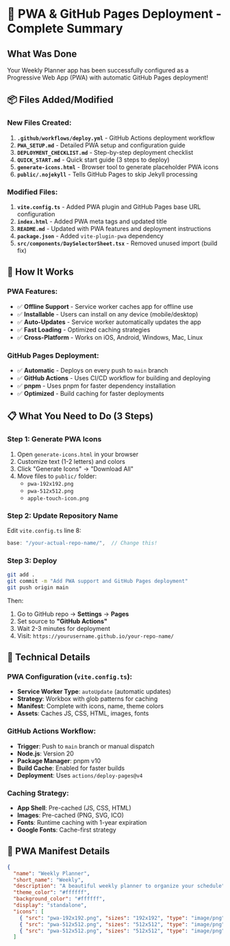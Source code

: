 # 🎉 PWA & GitHub Pages Deployment - Complete Summary

## What Was Done

Your Weekly Planner app has been successfully configured as a Progressive Web App (PWA) with automatic GitHub Pages deployment!

## 📦 Files Added/Modified

### New Files Created:
1. **`.github/workflows/deploy.yml`** - GitHub Actions deployment workflow
2. **`PWA_SETUP.md`** - Detailed PWA setup and configuration guide
3. **`DEPLOYMENT_CHECKLIST.md`** - Step-by-step deployment checklist
4. **`QUICK_START.md`** - Quick start guide (3 steps to deploy)
5. **`generate-icons.html`** - Browser tool to generate placeholder PWA icons
6. **`public/.nojekyll`** - Tells GitHub Pages to skip Jekyll processing

### Modified Files:
1. **`vite.config.ts`** - Added PWA plugin and GitHub Pages base URL configuration
2. **`index.html`** - Added PWA meta tags and updated title
3. **`README.md`** - Updated with PWA features and deployment instructions
4. **`package.json`** - Added `vite-plugin-pwa` dependency
5. **`src/components/DaySelectorSheet.tsx`** - Removed unused import (build fix)

## 🚀 How It Works

### PWA Features:
- ✅ **Offline Support** - Service worker caches app for offline use
- ✅ **Installable** - Users can install on any device (mobile/desktop)
- ✅ **Auto-Updates** - Service worker automatically updates the app
- ✅ **Fast Loading** - Optimized caching strategies
- ✅ **Cross-Platform** - Works on iOS, Android, Windows, Mac, Linux

### GitHub Pages Deployment:
- ✅ **Automatic** - Deploys on every push to `main` branch
- ✅ **GitHub Actions** - Uses CI/CD workflow for building and deploying
- ✅ **pnpm** - Uses pnpm for faster dependency installation
- ✅ **Optimized** - Build caching for faster deployments

## 📋 What You Need to Do (3 Steps)

### Step 1: Generate PWA Icons
1. Open `generate-icons.html` in your browser
2. Customize text (1-2 letters) and colors
3. Click "Generate Icons" → "Download All"
4. Move files to `public/` folder:
   - `pwa-192x192.png`
   - `pwa-512x512.png`
   - `apple-touch-icon.png`

### Step 2: Update Repository Name
Edit `vite.config.ts` line 8:
```typescript
base: "/your-actual-repo-name/",  // Change this!
```

### Step 3: Deploy
```bash
git add .
git commit -m "Add PWA support and GitHub Pages deployment"
git push origin main
```

Then:
1. Go to GitHub repo → **Settings** → **Pages**
2. Set source to **"GitHub Actions"**
3. Wait 2-3 minutes for deployment
4. Visit: `https://yourusername.github.io/your-repo-name/`

## 🔧 Technical Details

### PWA Configuration (`vite.config.ts`):
- **Service Worker Type**: `autoUpdate` (automatic updates)
- **Strategy**: Workbox with glob patterns for caching
- **Manifest**: Complete with icons, name, theme colors
- **Assets**: Caches JS, CSS, HTML, images, fonts

### GitHub Actions Workflow:
- **Trigger**: Push to `main` branch or manual dispatch
- **Node.js**: Version 20
- **Package Manager**: pnpm v10
- **Build Cache**: Enabled for faster builds
- **Deployment**: Uses `actions/deploy-pages@v4`

### Caching Strategy:
- **App Shell**: Pre-cached (JS, CSS, HTML)
- **Images**: Pre-cached (PNG, SVG, ICO)
- **Fonts**: Runtime caching with 1-year expiration
- **Google Fonts**: Cache-first strategy

## 📱 PWA Manifest Details

```json
{
  "name": "Weekly Planner",
  "short_name": "Weekly",
  "description": "A beautiful weekly planner to organize your schedule",
  "theme_color": "#ffffff",
  "background_color": "#ffffff",
  "display": "standalone",
  "icons": [
    { "src": "pwa-192x192.png", "sizes": "192x192", "type": "image/png" },
    { "src": "pwa-512x512.png", "sizes": "512x512", "type": "image/png" },
    { "src": "pwa-512x512.png", "sizes": "512x512", "type": "image/png", "purpose": "any maskable" }
  ]